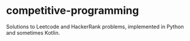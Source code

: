 # competitive-programming

Solutions to Leetcode and HackerRank problems, implemented in Python and sometimes Kotlin.
